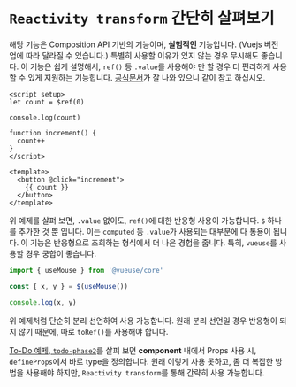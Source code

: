 # `Reactivity transform` 간단히 살펴보기
해당 기능은 Composition API 기반의 기능이며, **실험적인** 기능입니다. (Vuejs 버전 업에 따라 달라질 수 있습니다.) 특별히 사용할 이유가 있지 않는 경우 무시해도 좋습니다. 이 기능은 쉽게 설명해서, `ref()` 등 `.value`를 사용해야 만 할 경우 더 편리하게 사용할 수 있게 지원하는 기능힙니다. [공식문서](https://vuejs.org/guide/extras/reactivity-transform.html#refs-vs-reactive-variables)가 잘 나와 있으니 같이 참고 하십시오.
```vue
<script setup>
let count = $ref(0)

console.log(count)

function increment() {
  count++
}
</script>

<template>
  <button @click="increment">
    {{ count }}
  </button>
</template>
```
위 예제를 살펴 보면, `.value` 없이도, `ref()`에 대한 반응형 사용이 가능합니다. `$` 하나를 추가한 것 뿐 입니다. 이는 `computed` 등 `.value`가 사용되는 대부분에 다 통용이 됩니다. 이 기능은 반응형으로 조회하는 형식에서 더 나은 경험을 줍니다. 특히, `vueuse`를 사용할 경우 궁합이 좋습니다.
```js
import { useMouse } from '@vueuse/core'

const { x, y } = $(useMouse())

console.log(x, y)
```
위 예제처럼 단순히 분리 선언하여 사용 가능합니다. 원래 분리 선언일 경우 반응형이 되지 않기 때문에, 따로 `toRef()`를 사용해야 합니다.

[To-Do 예제, `todo-phase2`](/guide/samp/todo-phase2)를 살펴 보면 **component** 내에서 Props 사용 시, `defineProps`에서 바로 type을 정의합니다. 원래 이렇게 사용 못하고, 좀 더 복잡한 방법을 사용해야 하지만, `Reactivity transform`를 통해 간략히 사용 가능합니다.